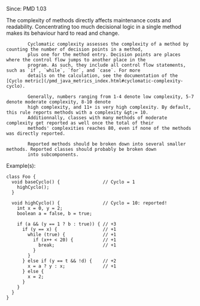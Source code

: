 Since: PMD 1.03

The complexity of methods directly affects maintenance costs and readability. Concentrating too much decisional logic
            in a single method makes its behaviour hard to read and change.

            Cyclomatic complexity assesses the complexity of a method by counting the number of decision points in a method,
            plus one for the method entry. Decision points are places where the control flow jumps to another place in the
            program. As such, they include all control flow statements, such as `if`, `while`, `for`, and `case`. For more
            details on the calculation, see the documentation of the [Cyclo metric](/pmd_java_metrics_index.html#cyclomatic-complexity-cyclo).

            Generally, numbers ranging from 1-4 denote low complexity, 5-7 denote moderate complexity, 8-10 denote
            high complexity, and 11+ is very high complexity. By default, this rule reports methods with a complexity &gt;= 10.
            Additionnally, classes with many methods of moderate complexity get reported as well once the total of their
            methods' complexities reaches 80, even if none of the methods was directly reported.

            Reported methods should be broken down into several smaller methods. Reported classes should probably be broken down
            into subcomponents.

Example(s):
```
class Foo {
  void baseCyclo() {                // Cyclo = 1
    highCyclo();
  }

  void highCyclo() {                // Cyclo = 10: reported!
    int x = 0, y = 2;
    boolean a = false, b = true;

    if (a && (y == 1 ? b : true)) { // +3
      if (y == x) {                 // +1
        while (true) {              // +1
          if (x++ < 20) {           // +1
            break;                  // +1
          }
        }
      } else if (y == t && !d) {    // +2
        x = a ? y : x;              // +1
      } else {
        x = 2;
      }
    }
  }
}
```
